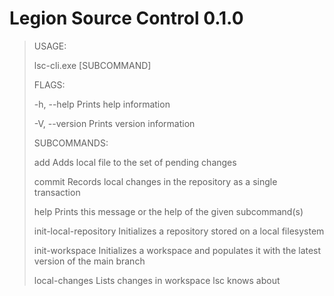 # Legion Source Control 0.1.0

>USAGE:
>
>    lsc-cli.exe [SUBCOMMAND]
>
>
>FLAGS:
>
>    -h, --help       Prints help information
>
>    -V, --version    Prints version information
>
>SUBCOMMANDS:
>
>    add                      Adds local file to the set of pending changes
>
>    commit                   Records local changes in the repository as a single transaction
>
>    help                     Prints this message or the help of the given subcommand(s)
>
>    init-local-repository    Initializes a repository stored on a local filesystem
>
>    init-workspace           Initializes a workspace and populates it with the latest version of the main branch
>
>    local-changes            Lists changes in workspace lsc knows about
